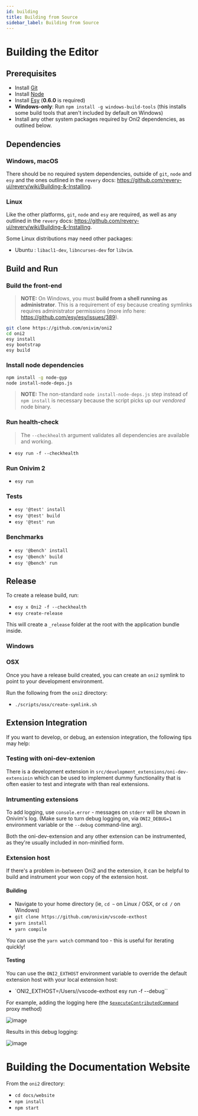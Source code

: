 ```yaml
---
id: building
title: Building from Source
sidebar_label: Building from Source
---
```


# Building the Editor

## Prerequisites

- Install [Git](https://git-scm.com/)
- Install [Node](https://nodejs.org/en)
- Install [Esy](https://esy.sh) (__0.6.0__ is required)
- __Windows-only__: Run `npm install -g windows-build-tools` (this installs some build tools that aren't included by default on Windows)
- Install any other system packages required by Oni2 dependencies, as outlined below.

## Dependencies

### Windows, macOS

There should be no required system dependencies, outside of `git`, `node` and `esy` and the
ones outlined in the `revery` docs: https://github.com/revery-ui/revery/wiki/Building-&-Installing.

### Linux

Like the other platforms, `git`, `node` and `esy` are required, as well as any outlined in
the `revery` docs: https://github.com/revery-ui/revery/wiki/Building-&-Installing.

Some Linux distributions may need other packages:

 - Ubuntu : `libacl1-dev`, `libncurses-dev` for `libvim`.

## Build and Run

### Build the front-end

> __NOTE:__ On Windows, you must __build from a shell running as administrator__. This is a requirement of esy because creating symlinks requires administrator permissions (more info here: https://github.com/esy/esy/issues/389).

```sh
git clone https://github.com/onivim/oni2
cd oni2
esy install
esy bootstrap
esy build
```

### Install node dependencies

```sh
npm install -g node-gyp
node install-node-deps.js
```

> __NOTE:__ The non-standard `node install-node-deps.js` step instead of `npm install` is necessary because the script picks up our _vendored_ node binary.

### Run health-check

> The `--checkhealth` argument validates all dependencies are available and working.

- `esy run -f --checkhealth`


### Run Onivim 2

- `esy run`

### Tests

- `esy '@test' install`
- `esy '@test' build`
- `esy '@test' run`

### Benchmarks

- `esy '@bench' install`
- `esy '@bench' build`
- `esy '@bench' run`

## Release 

To create a release build, run:

- `esy x Oni2 -f --checkhealth`
- `esy create-release`

This will create a `_release` folder at the root with the application bundle inside.

### Windows

### OSX

Once you have a release build created, you can create an `oni2` symlink to point to your development environment.

Run the following from the `oni2` directory:
- `./scripts/osx/create-symlink.sh`


## Extension Integration

If you want to develop, or debug, an extension integration, the following tips may help:

### Testing with oni-dev-extenion

There is a development extension in `src/development_extensions/oni-dev-extensioin` which can be used to implement dummy functionality that is often easier to test and integrate with than real extensions.

### Intrumenting extensions

To add logging, use `console.error` - messages on `stderr` will be shown in Onivim's log. (Make sure to turn debug logging on, via `ONI2_DEBUG=1` environment variable or the `--debug` command-line arg).

Both the oni-dev-extension and any other extension can be instrumented, as they're usually included in non-minified form.

### Extension host

If there's a problem in-between Oni2 and the extension, it can be helpful to build and instrument your won copy of the extension host.

#### Building

- Navigate to your home directory (ie, `cd ~` on Linux / OSX, or `cd /` on Windows)
- `git clone https://github.com/onivim/vscode-exthost`
- `yarn install`
- `yarn compile`

You can use the `yarn watch` command too - this is useful for iterating quickly!

#### Testing

You can use the `ONI2_EXTHOST` environment variable to override the default extension host with your local extension host:
- `ONI2_EXTHOST=/Users/<your-username>/vscode-exthost esy run -f --debug``

For example, adding the logging here (the [`$executeContributedCommand`](https://github.com/onivim/vscode-exthost/blob/a25f426a04fe427beab7465be660f89a794605b5/src/vs/workbench/api/node/extHostCommands.ts#L165) proxy method)

![image](https://user-images.githubusercontent.com/13532591/72770589-3013a500-3bb3-11ea-9c24-805bfe1cb7d1.png)

Results in this debug logging:

![image](https://user-images.githubusercontent.com/13532591/72770839-ed9e9800-3bb3-11ea-9cb9-317223fb2dbb.png)


# Building the Documentation Website

From the `oni2` directory:

- `cd docs/website`
- `npm install`
- `npm start`
